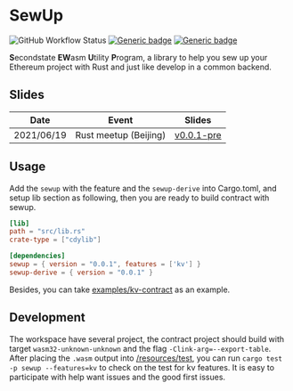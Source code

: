 # SewUp

![GitHub Workflow Status](https://img.shields.io/github/workflow/status/second-state/SewUp/CI)
[![Generic badge](https://img.shields.io/badge/SewUpDoc-main-green.svg)](https://second-state.github.io/SewUp/sewup/)
[![Generic badge](https://img.shields.io/badge/SewUpDeriveDoc-main-green.svg)](https://second-state.github.io/SewUp/sewup_derive/)

**S**econdstate **EW**asm **U**tility **P**rogram, a library to help you sew up your Ethereum project with Rust and just like develop in a common backend.

## Slides
| Date       | Event                 | Slides                                          |
|------------|-----------------------|-------------------------------------------------|
| 2021/06/19 | Rust meetup (Beijing) | [v0.0.1-pre](https://slides.com/yanganto/sewup) |

## Usage
Add the `sewup` with the feature and the `sewup-derive` into Cargo.toml, and setup lib section as following, then you are ready to build contract with sewup.
```toml
[lib]
path = "src/lib.rs"
crate-type = ["cdylib"]

[dependencies]
sewup = { version = "0.0.1", features = ['kv'] }
sewup-derive = { version = "0.0.1" }
```
Besides, you can take [examples/kv-contract](./examples/kv-contract) as an example.

## Development
The workspace have several project, the contract project should build with target `wasm32-unknown-unknown` and the flag `-Clink-arg=--export-table`.
After placing the `.wasm` output into [/resources/test](./resources/test), you can run `cargo test -p sewup --features=kv` to check on the test for kv features.
It is easy to participate with help want issues and the good first issues.
